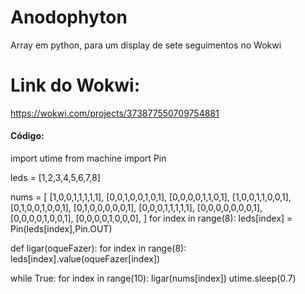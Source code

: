 # Anodophyton
Array em python, para um display de sete seguimentos no Wokwi




# Link do Wokwi: <br>
https://wokwi.com/projects/373877550709754881

 <h4> Código: </h4>
 
import utime
from machine import Pin

leds = [1,2,3,4,5,6,7,8]

nums = [
    [1,0,0,1,1,1,1,1],
    [0,0,1,0,0,1,0,1],
    [0,0,0,0,1,1,0,1],
    [1,0,0,1,1,0,0,1],
    [0,1,0,0,1,0,0,1],
    [0,1,0,0,0,0,0,1],
    [0,0,0,1,1,1,1,1],
    [0,0,0,0,0,0,0,1],
    [0,0,0,0,1,0,0,1],
    [0,0,0,0,1,0,0,0],
  ]
for index in range(8):
  leds[index] = Pin(leds[index],Pin.OUT)

def ligar(oqueFazer):
  for index in range(8):
    leds[index].value(oqueFazer[index])

while True:
  for index in range(10):
    ligar(nums[index])
    utime.sleep(0.7)



